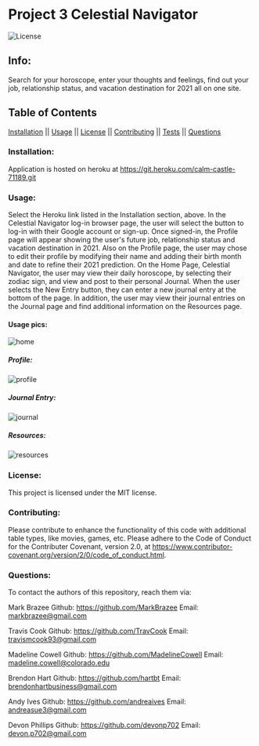 # Project 3 Celestial Navigator

![License](https://img.shields.io/badge/license-MIT-blue.svg)

## Info:

Search for your horoscope, enter your thoughts and feelings, find out your job, relationship status, and vacation destination for 2021 all on one site.

## Table of Contents

[Installation](#Installation) || [Usage](#Usage) || [License](#License) || [Contributing](#Contributing) || [Tests](#Tests) || [Questions](#Questions)

### Installation:

Application is hosted on heroku at https://git.heroku.com/calm-castle-71189.git

### Usage:

Select the Heroku link listed in the Installation section, above. In the Celestial Navigator log-in browser page, the user will select the button to log-in with their Google account or sign-up. Once signed-in, the Profile page will appear showing the user's future job, relationship status and vacation destination in 2021. Also on the Profile page, the user may chose to edit their profile by modifying their name and adding their birth month and date to refine their 2021 prediction. On the Home Page, Celestial Navigator, the user may view their daily horoscope, by selecting their zodiac sign, and view and post to their personal Journal. When the user selects the New Entry button, they can enter a new journal entry at the bottom of the page. In addition, the user may view their journal entries on the Journal page and find additional information on the Resources page.

#### Usage pics:

![home](./images/home)

##### Profile:

![profile](./images/profile)

##### Journal Entry:

![journal](./images/journal)

##### Resources:

![resources](./images/resources)

### License:

This project is licensed under the MIT license.

### Contributing:

Please contribute to enhance the functionality of this code with additional table types, like movies, games, etc. Please adhere to the Code of Conduct for the Contributer Covenant, version 2.0, at https://www.contributor-covenant.org/version/2/0/code_of_conduct.html.

### Questions:

To contact the authors of this repository, reach them via:

Mark Brazee
Github: https://github.com/MarkBrazee
Email: markbrazee@gmail.com

Travis Cook
Github: https://github.com/TravCook
Email: travismcook93@gmail.com

Madeline Cowell
Github: https://github.com/MadelineCowell
Email: madeline.cowell@colorado.edu

Brendon Hart
Github: https://github.com/hartbt
Email: brendonhartbusiness@gmail.com

Andy Ives
Github: https://github.com/andreaives
Email: andreasue3@gmail.com

Devon Phillips
Github: https://github.com/devonp702
Email: devon.p702@gmail.com
